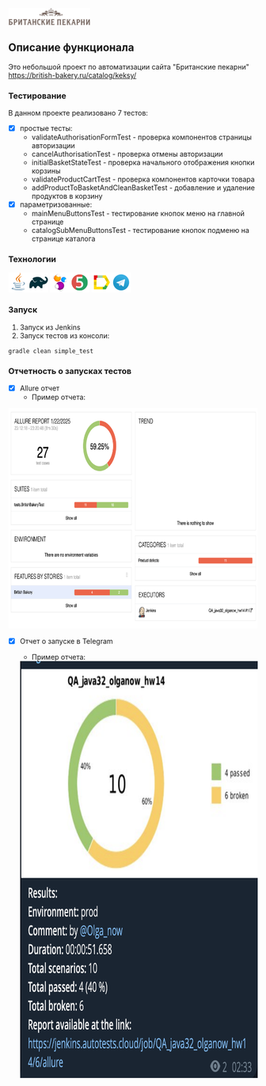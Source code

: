 <img src="/readme_resourses/british-bakery_logo.svg" width="166" height="35" alt="Логотип Британские пекарни">

## Описание функционала

Это небольшой проект по автоматизации сайта "Британские пекарни"
https://british-bakery.ru/catalog/keksy/

### Тестирование

В данном проекте реализовано 7 тестов:
- [x] простые тесты:
  - validateAuthorisationFormTest - проверка компонентов страницы авторизации
  - cancelAuthorisationTest - проверка отмены авторизации
  - initialBasketStateTest - проверка начального отображения кнопки корзины
  - validateProductCartTest - проверка компонентов  карточки товара
  - addProductToBasketAndCleanBasketTest - добавление и удаление продуктов в корзину
- [x] параметризованные:
  - mainMenuButtonsTest - тестирование кнопок меню на главной странице
  - catalogSubMenuButtonsTest - тестирование кнопок подменю на странице каталога

### Технологии

![This is an image](/readme_resourses/java_logo.png)![This is an image](/readme_resourses/gradle_logo.png)
![This is an image](/readme_resourses/selenide_logo.png)![This is an image](/readme_resourses/junit_logo.png)
![This is an image](/readme_resourses/allure_logo.png)![This is an image](/readme_resourses/tg_logo.png)

### Запуск

1. Запуск из Jenkins
2. Запуск тестов из консоли:
```
gradle clean simple_test
```

### Отчетность о запусках тестов

- [x] Allure отчет
  - Пример отчета:
<img src="/readme_resourses/allure_report.png" width="960" height="445">

- [x] Отчет о запуске в Telegram
  - Пример отчета:
  <img src="/readme_resourses/tg_report.png" width="850" height="842">



